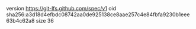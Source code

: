 version https://git-lfs.github.com/spec/v1
oid sha256:a3d18d4efbdc08742aa0de925138ce8aae257c4e84fbfa9230b1eee63b4c62a8
size 36
